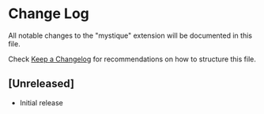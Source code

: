 # Change Log

All notable changes to the "mystique" extension will be documented in this file.

Check [Keep a Changelog](http://keepachangelog.com/) for recommendations on how to structure this file.

## [Unreleased]

- Initial release
